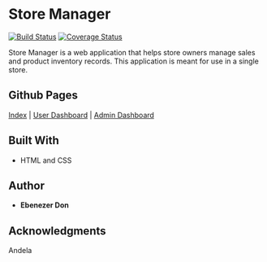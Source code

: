 # Store Manager

[![Build Status](https://travis-ci.org/ebenezerdon/Store-Manager.svg?branch=develop)](https://travis-ci.org/ebenezerdon/Store-Manager)
[![Coverage Status](https://coveralls.io/repos/github/ebenezerdon/Store-Manager/badge.svg)](https://coveralls.io/github/ebenezerdon/Store-Manager)

Store Manager is a web application that helps store owners manage sales and product inventory
records. This application is meant for use in a single store.

## Github Pages

[Index](https://ebenezerdon.github.io/Store-Manager/UI/index.html) |
 [User Dashboard](https://ebenezerdon.github.io/Store-Manager/UI/pages/userdashboard.html) |
 [Admin Dashboard](https://ebenezerdon.github.io/Store-Manager/UI/pages/admindashboard.html)

## Built With

* HTML and CSS

## Author

* **Ebenezer Don**

## Acknowledgments

Andela